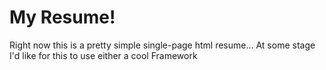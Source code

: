 # My Resume!
Right now this is a pretty simple single-page html resume... At some stage I'd like for this to use either a cool Framework
